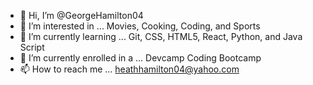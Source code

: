 - 👋 Hi, I’m @GeorgeHamilton04
- 👀 I’m interested in ... Movies, Cooking, Coding, and Sports 
- 🌱 I’m currently learning ... Git, CSS, HTML5, React, Python, and Java Script
- 💞️ I’m currently enrolled in a ... Devcamp Coding Bootcamp
- 📫 How to reach me ... heathhamilton04@yahoo.com

<!---
heathhamilton04/heathhamilton04 is a ✨ special ✨ repository because its `README.md` (this file) appears on your GitHub profile.
You can click the Preview link to take a look at your changes.
--->

